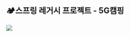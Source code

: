 ##  🏕스프링 레거시 프로젝트 - 5G캠핑


<img width="{80%}" src="{https://github.com/user-attachments/assets/e9d79076-b569-4143-8318-6c257cf22341}"/>

